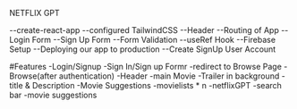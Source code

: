 NETFLIX GPT

--create-react-app
--configured TailwindCSS
--Header
--Routing of App
--Login Form
--Sign Up Form
--Form Validation
--useRef Hook
--Firebase Setup
--Deploying our app to production
--Create SignUp User Account

#Features
-Login/Signup
    -Sign In/Sign up Formr
    -redirect to Browse Page
-Browse(after authentication)
    -Header
    -main Movie
        -Trailer in background
        -title & Description
        -Movie Suggestions
          -movielists * n
-netflixGPT
    -search bar
    -movie suggestions